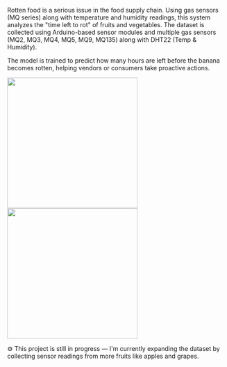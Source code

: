 Rotten food is a serious issue in the food supply chain. Using gas sensors (MQ series) along with temperature and humidity readings, this system analyzes the "time left to rot" of fruits and vegetables. The dataset is collected using Arduino-based sensor modules and multiple gas sensors (MQ2, MQ3, MQ4, MQ5, MQ9, MQ135) along with DHT22 (Temp & Humidity).

The model is trained to predict how many hours are left before the banana becomes rotten, helping vendors or consumers take proactive actions.

<p float="left">
  <img src="https://github.com/user-attachments/assets/056b7338-2832-498f-968c-d19034b00bbd" width="300"/>
  <img src="https://github.com/user-attachments/assets/b0697af4-b4c3-46aa-8d6f-fe99c427bb83" width="300"/>
</p>

⚙️ This project is still in progress — I'm currently expanding the dataset by collecting sensor readings from more fruits like apples and grapes.

